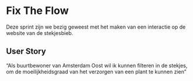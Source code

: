 # Fix The Flow 

Deze sprint zijn we bezig geweest met het maken van een interactie op de website van de stekjesbieb.

## User Story

“Als buurtbewoner van Amsterdam Oost wil ik kunnen filteren in de stekjes, om de moeilijkheidsgraad van het verzorgen van een plant te kunnen zien”

